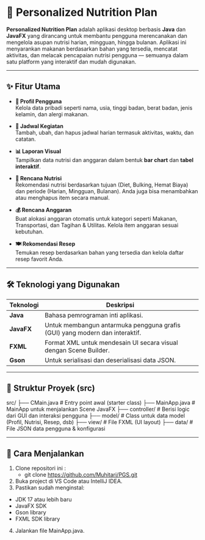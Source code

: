 # 🥗 Personalized Nutrition Plan

**Personalized Nutrition Plan** adalah aplikasi desktop berbasis **Java** dan **JavaFX** yang dirancang untuk membantu pengguna merencanakan dan mengelola asupan nutrisi harian, mingguan, hingga bulanan. Aplikasi ini menyarankan makanan berdasarkan bahan yang tersedia, mencatat aktivitas, dan melacak pencapaian nutrisi pengguna — semuanya dalam satu platform yang interaktif dan mudah digunakan.

---

## ✨ Fitur Utama

- **👤 Profil Pengguna**  
  Kelola data pribadi seperti nama, usia, tinggi badan, berat badan, jenis kelamin, dan alergi makanan.

- **📅 Jadwal Kegiatan**  
  Tambah, ubah, dan hapus jadwal harian termasuk aktivitas, waktu, dan catatan.

- **📊 Laporan Visual**  
  Tampilkan data nutrisi dan anggaran dalam bentuk **bar chart** dan **tabel interaktif**.

- **🥦 Rencana Nutrisi**  
  Rekomendasi nutrisi berdasarkan tujuan (Diet, Bulking, Hemat Biaya) dan periode (Harian, Mingguan, Bulanan). Anda juga bisa menambahkan atau menghapus item secara manual.

- **💰 Rencana Anggaran**  
  Buat alokasi anggaran otomatis untuk kategori seperti Makanan, Transportasi, dan Tagihan & Utilitas. Kelola item anggaran sesuai kebutuhan.

- **🍽️ Rekomendasi Resep**  
  Temukan resep berdasarkan bahan yang tersedia dan kelola daftar resep favorit Anda.

---

## 🛠️ Teknologi yang Digunakan

| Teknologi      | Deskripsi                                                                 |
|----------------|---------------------------------------------------------------------------|
| **Java**       | Bahasa pemrograman inti aplikasi.                                          |
| **JavaFX**     | Untuk membangun antarmuka pengguna grafis (GUI) yang modern dan interaktif.|
| **FXML**       | Format XML untuk mendesain UI secara visual dengan Scene Builder.          |
| **Gson**       | Untuk serialisasi dan deserialisasi data JSON.                            |

---

## 📁 Struktur Proyek (src)

src/
├── CMain.java # Entry point awal (starter class)
├── MainApp.java # MainApp untuk menjalankan Scene JavaFX
├── controller/ # Berisi logic dari GUI dan interaksi pengguna
├── model/ # Class untuk data model (Profil, Nutrisi, Resep, dsb)
├── view/ # File FXML (UI layout)
├── data/ # File JSON data pengguna & konfigurasi


---

## 🚀 Cara Menjalankan

1. Clone repositori ini :
   - git clone https://github.com/Muhitari/PGS.git
2. Buka project di VS Code atau IntelliJ IDEA.
3. Pastikan sudah menginstal:
- JDK 17 atau lebih baru 
- JavaFX SDK 
- Gson library
- FXML SDK library 
4. Jalankan file MainApp.java.
